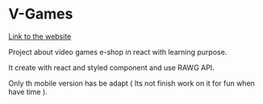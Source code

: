 # V-Games

[Link to the website](https://main--v-games.netlify.app/)

Project about video games e-shop in react with learning purpose.

It create with react and styled component and use RAWG API.

Only th mobile version has be adapt ( Its not finish work on it for fun when have time ).
